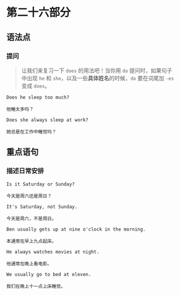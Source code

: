 # 第二十六部分

## 语法点

### 提问

> 让我们来复习一下 `does` 的用法吧！当你用 `do` 提问时，如果句子  
> 中出现 `he` 和 `she`，以及一些**具体姓名**的时候，`do` 要在词尾加 `-es`  
> 变成 `does`。

```text
Does he sleep too much?

他睡太多吗？
```

```text
Does she always sleep at work?

她总是在工作中睡觉吗？
```

## 重点语句

### 描述日常安排

```text
Is it Saturday or Sunday?

今天是周六还是周日？
```

```text
It's Saturday, not Sunday.

今天是周六，不是周日。
```

```text
Ben usually gets up at nine o'clock in the morning.

本通常在早上九点起床。
```

```text
He always watches movies at night.

他通常在晚上看电影。
```

```text
We usually go to bed at eleven.

我们在晚上十一点上床睡觉。
```
